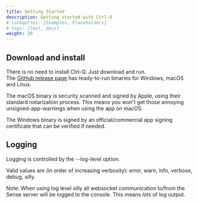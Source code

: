 ```yaml
---
title: Getting Started
description: Getting started with Ctrl-Q
# categories: [Examples, Placeholders]
# tags: [test, docs]
weight: 20
---
```


<!-- {{% pageinfo %}}
{{% /pageinfo %}} -->

## Download and install

There is no need to install Ctrl-Q. Just download and run.  
The [GitHub release page](https://github.com/ptarmiganlabs/ctrl-q/releases) has ready-to-run binaries for Windows, macOS and Linux.

The macOS binary is security scanned and signed by Apple, using their standard notarization process.
This means you won't get those annoying unsigned-app-warnings when using the app on macOS.

The Windows binary is signed by an official/commercial app signing certificate that can be verified if needed.  

## Logging

Logging is controlled by the --log-level option.

Valid values are (in order of increasing verbosity): error, warn, info, verbose, debug, silly.

Note: When using log level silly all websocket communication to/from the Sense server will be logged to the console. This means _lots_ of log output.
